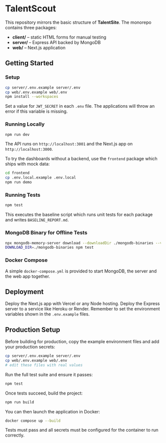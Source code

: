 # TalentScout

This repository mirrors the basic structure of **TalentSite**. The monorepo contains three packages:

- **client/** – static HTML forms for manual testing
- **server/** – Express API backed by MongoDB
- **web/** – Next.js application

## Getting Started

### Setup

```bash
cp server/.env.example server/.env
cp web/.env.example web/.env
npm install --workspaces
```

Set a value for `JWT_SECRET` in each `.env` file. The applications will throw
an error if this variable is missing.

### Running Locally

```bash
npm run dev
```

The API runs on `http://localhost:3001` and the Next.js app on `http://localhost:3000`.

To try the dashboards without a backend, use the `frontend` package which ships with mock data:

```bash
cd frontend
cp .env.local.example .env.local
npm run demo
```

### Running Tests

```bash
npm test
```

This executes the baseline script which runs unit tests for each package and writes `BASELINE_REPORT.md`.

### MongoDB Binary for Offline Tests

```bash
npx mongodb-memory-server download --downloadDir ./mongodb-binaries --version 6.0.5
DOWNLOAD_DIR=./mongodb-binaries npm test
```

### Docker Compose

A simple `docker-compose.yml` is provided to start MongoDB, the server and the web app together.

## Deployment

Deploy the Next.js app with Vercel or any Node hosting. Deploy the Express server to a service like Heroku or Render. Remember to set the environment variables shown in the `.env.example` files.

## Production Setup

Before building for production, copy the example environment files and add your
production secrets:

```bash
cp server/.env.example server/.env
cp web/.env.example web/.env
# edit these files with real values
```

Run the full test suite and ensure it passes:

```bash
npm test
```

Once tests succeed, build the project:

```bash
npm run build
```

You can then launch the application in Docker:

```bash
docker compose up --build
```

Tests must pass and all secrets must be configured for the container to run
correctly.
